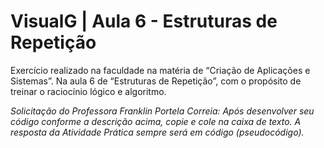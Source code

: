 # VisualG | Aula 6 - Estruturas de Repetição

Exercício realizado na faculdade na matéria de “Criação de Aplicações e Sistemas”. Na aula 6 de “Estruturas de Repetição”, com o propósito de treinar o raciocínio lógico e algoritmo.

<em>Solicitação do Professora Franklin Portela Correia: Após desenvolver seu código conforme a descrição acima, copie e cole na caixa de texto. A resposta da Atividade Prática sempre será em código (pseudocódigo).<em>
